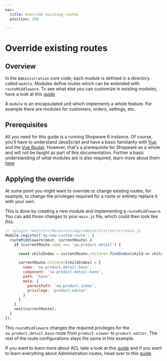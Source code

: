 ```yaml
---
nav:
  title: Override existing routes
  position: 150

---
```


# Override existing routes

## Overview

In the `Administration` core code, each module is defined in a directory called `module`. Modules define routes which can be extended with `routeMiddleware`. To see what else you can customize in existing modules, have a look at this [guide](customizing-modules)

A `module` is an encapsulated unit which implements a whole feature. For example there are modules for customers, orders, settings, etc.

## Prerequisites

All you need for this guide is a running Shopware 6 instance. Of course, you'll have to understand JavaScript and have a basic familiarity with [Vue](https://vuejs.org/) and the [Vue Router](https://router.vuejs.org/). However, that's a prerequisite for Shopware as a whole and will not be taught as part of this documentation. Further a basic understanding of what modules are is also required, learn more about them [here](add-custom-module)

## Applying the override

At some point you might want to override or change existing routes, for example, to change the privileges required for a route or entirely replace it with your own.

This is done by creating a new module and implementing a `routeMiddleware`. You can add those changes to your `main.js` file, which could then look like this:

```javascript
// <plugin root>/src/Resources/app/administration/src/main.js
Module.register('my-new-custom-route', {
  routeMiddleware(next, currentRoute) {
    if (currentRoute.name === 'sw.product.detail') {

      const childIndex = currentRoute.children.findIndex(child => child.name === 'sw.product.detail.base');

      currentRoute.children[childIndex] = {
        name: 'sw.product.detail.base',
        component: 'sw-product-detail-base',
        path: 'base',
        meta: {
          parentPath: 'sw.product.index',
          privilege: 'product.editor'
        }
      }
    }
    next(currentRoute);
  }
});
```

This `routeMiddleware` changes the required privileges for the `sw.product.detail.base` route from `product.viewer` to `product.editor`. The rest of the route configurations stays the same in this example.

If you want to learn more about ACL take a look at this [guide](add-acl-rules) and if you want to learn everything about Administration routes, head over to this [guide](add-custom-route)
